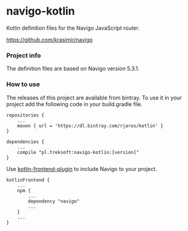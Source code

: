 # navigo-kotlin

Kotlin definition files for the Navigo JavaScript router.

https://github.com/krasimir/navigo

### Project info

The definition files are based on Navigo version 5.3.1.

### How to use

The releases of this project are available from bintray.
To use it in your project add the following code in your build.gradle file.

    repositories {
        ...
        maven { url = 'https://dl.bintray.com/rjaros/kotlin' }
    }

    dependencies {
        ...
        compile "pl.treksoft:navigo-kotlin:[version]"
    }

Use [kotlin-frontend-plugin](https://github.com/Kotlin/kotlin-frontend-plugin) to include Navigo to your project.

    kotlinFrontend {
        ...
        npm {
            ...
            dependency "navigo"
            ...
        }
        ...
    }
